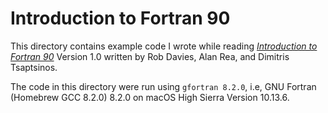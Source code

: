 Introduction to Fortran 90
==========================

This directory contains example code I wrote while reading
[*Introduction to Fortran 90*][1] Version 1.0 written by Rob Davies,
Alan Rea, and Dimitris Tsaptsinos.

The code in this directory were run using `gfortran 8.2.0`, i.e, GNU
Fortran (Homebrew GCC 8.2.0) 8.2.0 on macOS High Sierra Version 10.13.6.

[1]: https://www.uv.es/dogarcar/man/IntrFortran90.pdf

